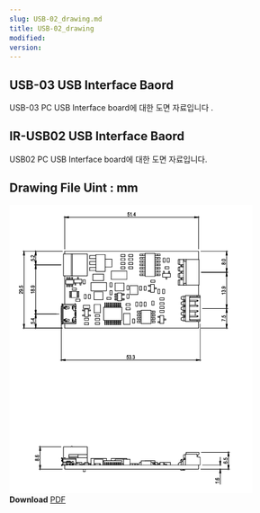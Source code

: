 ```yaml
---
slug: USB-02_drawing.md
title: USB-02_drawing
modified: 
version:
---
```

## USB-03 USB Interface Baord
USB-03 PC USB Interface board에 대한 도면 자료입니다
.
## IR-USB02 USB Interface Baord
USB02 PC USB Interface board에 대한 도면 자료입니다.
## Drawing File Uint : mm
![usb02 drawing](./data/usb02-drawing.png)
**Download**  <a class="downloadbtn" href="./data/[IR-USB02] 2D Drawing.pdf" download> PDF </a>
